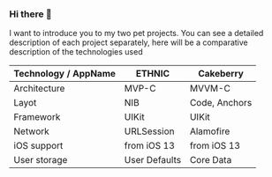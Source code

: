 ### Hi there 👋

I want to introduce you to my two pet projects. You can see a detailed description of each project separately, here will be a comparative description of the technologies used

| Technology / AppName        | ETHNIC        | Cakeberry     | 
| ---                         | ------------- | ------------- |
|  Architecture               | MVP-C         | MVVM-C        |
|  Layot                      | NIB           | Code, Anchors |
|  Framework                  | UIKit         | UIKit         |
|  Network                    | URLSession    | Alamofire     |
|  iOS support                | from iOS 13   | from iOS 13   |
|  User storage               | User Defaults | Core Data     |




<!--
**ZheDre1N/ZheDre1N** is a ✨ _special_ ✨ repository because its `README.md` (this file) appears on your GitHub profile.

Here are some ideas to get you started:

- 🔭 I’m currently working on ...
- 🌱 I’m currently learning ...
- 👯 I’m looking to collaborate on ...
- 🤔 I’m looking for help with ...
- 💬 Ask me about ...
- 📫 How to reach me: ...
- 😄 Pronouns: ...
- ⚡ Fun fact: ...
-->
